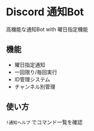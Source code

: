# Discord 通知Bot

高機能な通知Bot with 曜日指定機能

## 機能
- 曜日指定通知
- 一回限り/毎回実行
- ID管理システム
- チャンネル別管理

## 使い方
`!通知ヘルプ` でコマンド一覧を確認